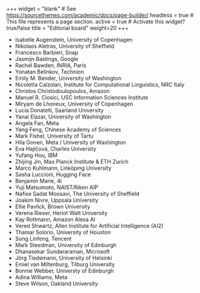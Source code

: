 +++
widget = "blank"  # See https://sourcethemes.com/academic/docs/page-builder/
headless = true  # This file represents a page section.
active = true  # Activate this widget? true/false
title = "Editorial board"
weight=20
+++

* Isabelle Augenstein, University of Copenhagen
* Nikolaos Aletras, University of Sheffield
* Francesco Barbieri, Snap
* Jasmijn Bastings, Google
* Rachel Bawden, INRIA, Paris
* Yonatan Belinkov, Technion
* Emily M. Bender, University of Washington
* Nicoletta Calzolari, Institute for Computational Linguistics, NRC Italy
* Christos Christodoulopoulos, Amazon
* Manuel R. Ciosici, USC Information Sciences Institute
* Miryam de Lhoneux, University of Copenhagen
* Lucia Donatelli, Saarland University
* Yanai Elazar, University of Washington
* Angela Fan, Meta
* Yang Feng, Chinese Academy of Sciences
* Mark Fishel, University of Tartu
* Hila Gonen, Meta / University of Washington
* Eva Hajičová, Charles University
* Yufang Hou, IBM
* Zhijing Jin, Max Planck Institute & ETH Zurich
* Marco Kuhlmann, Linköping University
* Sasha Luccioni, Hugging Face
* Benjamin Marie, 4i
* Yuji Matsumoto, NAIST/Riken AIP
* Nafise Sadat Moosavi, The University of Sheffield
* Joakim Nivre, Uppsala University
* Ellie Pavlick, Brown University
* Verena Rieser, Heriot Watt University
* Kay Rottmann, Amazon Alexa AI
* Vered Shwartz, Allen Institute for Artificial Intelligence (AI2)
* Thamar Solorio, University of Houston
* Song Linfeng, Tencent
* Mark Steedman, University of Edinburgh
* Dhanasekar Sundararaman, Microsoft
* Jörg Tiedemann, University of Helsinki
* Emiel van Miltenburg, Tilburg University
* Bonnie Webber, Universty of Edinburgh
* Adina Williams, Meta
* Steve Wilson, Oakland University
